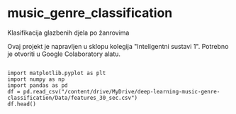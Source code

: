 # music_genre_classification
Klasifikacija glazbenih djela po žanrovima


Ovaj projekt je napravljen u sklopu kolegija "Inteligentni sustavi 1". 
Potrebno je otvoriti u Google Colaboratory alatu.

<pre>
<code>
import matplotlib.pyplot as plt
import numpy as np
import pandas as pd
df = pd.read_csv("/content/drive/MyDrive/deep-learning-music-genre-classification/Data/features_30_sec.csv")
df.head()
</code>
</pre>
